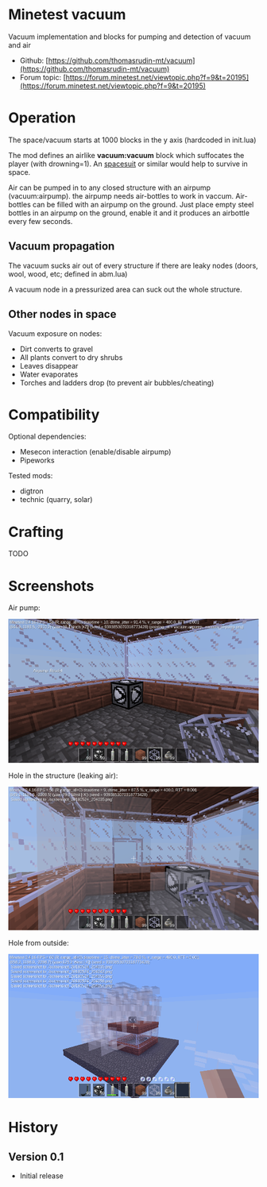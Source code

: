Minetest vacuum
======

Vacuum implementation and blocks for pumping and detection of vacuum and air

* Github: [https://github.com/thomasrudin-mt/vacuum](https://github.com/thomasrudin-mt/vacuum)
* Forum topic: [https://forum.minetest.net/viewtopic.php?f=9&t=20195](https://forum.minetest.net/viewtopic.php?f=9&t=20195)

# Operation

The space/vacuum starts at 1000 blocks in the y axis (hardcoded in init.lua)

The mod defines an airlike **vacuum:vacuum** block which suffocates the player (with drowning=1).
An [spacesuit](https://git.rudin.io/minetest/spacesuit) or similar would help to survive in space.

Air can be pumped in to any closed structure with an airpump (vacuum:airpump).
the airpump needs air-bottles to work in vaccum. Air-bottles can be filled with an airpump on the ground.
Just place empty steel bottles in an airpump on the ground, enable it and it produces an airbottle every few seconds.

## Vacuum propagation

The vacuum sucks air out of every structure if there are leaky nodes (doors, wool, wood, etc; defined in abm.lua)

A vacuum node in a pressurized area can suck out the whole structure.

## Other nodes in space

Vacuum exposure on nodes:
* Dirt converts to gravel
* All plants convert to dry shrubs
* Leaves disappear
* Water evaporates
* Torches and ladders drop (to prevent air bubbles/cheating)

# Compatibility

Optional dependencies:
* Mesecon interaction (enable/disable airpump)
* Pipeworks

Tested mods:
* digtron
* technic (quarry, solar)

# Crafting

TODO

# Screenshots

Air pump:

![](screenshots/screenshot_20180524_204035.png?raw=true)

Hole in the structure (leaking air):

![](screenshots/screenshot_20180524_204042.png?raw=true)

Hole from outside:

![](screenshots/screenshot_20180524_204132.png?raw=true)


# History

## Version 0.1
* Initial release


